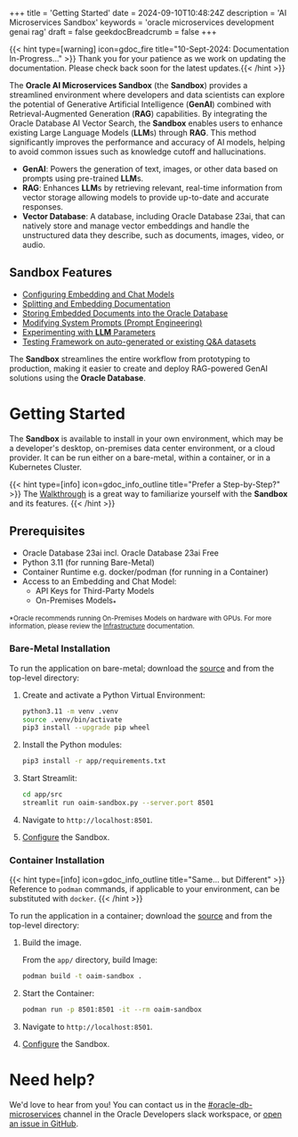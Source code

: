 +++
title = 'Getting Started'
date = 2024-09-10T10:48:24Z
description = 'AI Microservices Sandbox'
keywords = 'oracle microservices development genai rag'
draft = false
geekdocBreadcrumb = false
+++

{{< hint type=[warning] icon=gdoc_fire title="10-Sept-2024: Documentation In-Progress..." >}}
Thank you for your patience as we work on updating the documentation. Please check back soon for the latest updates.{{< /hint >}}

The **Oracle AI Microservices Sandbox** (the **Sandbox**) provides a streamlined environment where developers and data scientists can explore the potential of Generative Artificial Intelligence (**GenAI**) combined with Retrieval-Augmented Generation (**RAG**) capabilities. By integrating the Oracle Database AI Vector Search, the **Sandbox** enables users to enhance existing Large Language Models (**LLM**s) through **RAG**. This method significantly improves the performance and accuracy of AI models, helping to avoid common issues such as knowledge cutoff and hallucinations.

- **GenAI**: Powers the generation of text, images, or other data based on prompts using pre-trained **LLM**s.
- **RAG**: Enhances **LLM**s by retrieving relevant, real-time information from vector storage allowing models to provide up-to-date and accurate responses.
- **Vector Database**: A database, including Oracle Database 23ai, that can natively store and manage vector embeddings and handle the unstructured data they describe, such as documents, images, video, or audio.

## Sandbox Features

- [Configuring Embedding and Chat Models](configuration/model_config)
- [Splitting and Embedding Documentation](tools/split_embed)
- [Storing Embedded Documents into the Oracle Database](tools/split_embed)
- [Modifying System Prompts (Prompt Engineering)](tools/prompt_eng)
- [Experimenting with **LLM** Parameters](chatbot)
- [Testing Framework on auto-generated or existing Q&A datasets](test_framework)

The **Sandbox** streamlines the entire workflow from prototyping to production, making it easier to create and deploy RAG-powered GenAI solutions using the **Oracle Database**.

# Getting Started

The **Sandbox** is available to install in your own environment, which may be a developer's desktop, on-premises data center environment, or a cloud provider. It can be run either on a bare-metal, within a container, or in a Kubernetes Cluster.

{{< hint type=[info] icon=gdoc_info_outline title="Prefer a Step-by-Step?" >}}
The [Walkthrough](walkthrough/) is a great way to familiarize yourself with the **Sandbox** and its features.
{{< /hint >}}

## Prerequisites

- Oracle Database 23ai incl. Oracle Database 23ai Free
- Python 3.11 (for running Bare-Metal)
- Container Runtime e.g. docker/podman (for running in a Container)
- Access to an Embedding and Chat Model:
  - API Keys for Third-Party Models
  - On-Premises Models<sub>\*</sub>

<sub>\*Oracle recommends running On-Premises Models on hardware with GPUs. For more information, please review the [Infrastructure](infrastructure/) documentation.</sub>

### Bare-Metal Installation

To run the application on bare-metal; download the [source](https://github.com/oracle-samples/oaim-sandbox) and from the top-level directory:

1. Create and activate a Python Virtual Environment:

   ```bash
   python3.11 -m venv .venv
   source .venv/bin/activate
   pip3 install --upgrade pip wheel
   ```

1. Install the Python modules:

   ```bash
   pip3 install -r app/requirements.txt
   ```

1. Start Streamlit:

   ```bash
   cd app/src
   streamlit run oaim-sandbox.py --server.port 8501
   ```

1. Navigate to `http://localhost:8501`.

1. [Configure](configuration) the Sandbox.

### Container Installation

{{< hint type=[info] icon=gdoc_info_outline title="Same... but Different" >}}
Reference to `podman` commands, if applicable to your environment, can be substituted with `docker`.
{{< /hint >}}

To run the application in a container; download the [source](https://github.com/oracle-samples/oaim-sandbox) and from the top-level directory:

1. Build the image.

   From the `app/` directory, build Image:

   ```bash
   podman build -t oaim-sandbox .
   ```

1. Start the Container:

   ```bash
   podman run -p 8501:8501 -it --rm oaim-sandbox
   ```

1. Navigate to `http://localhost:8501`.

1. [Configure](configuration) the Sandbox.

# Need help?

We'd love to hear from you! You can contact us in the
[#oracle-db-microservices](https://oracledevs.slack.com/archives/C06L9CDGR6Z) channel in the
Oracle Developers slack workspace, or [open an issue in GitHub](https://github.com/oracle-samples/oaim-sandbox/issues/new).
